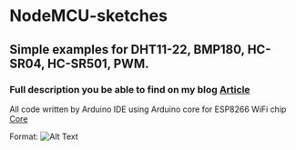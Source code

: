 # NodeMCU-sketches
## Simple examples for DHT11-22, BMP180, HC-SR04, HC-SR501, PWM.
### Full description you be able to find on my blog [Article](https://ledrunning.wordpress.com/2018/05/07/coding-nodemcu/)
All code written by Arduino IDE using Arduino core for ESP8266 WiFi chip [Core](https://github.com/esp8266/Arduino)


Format: ![Alt Text](https://habrastorage.org/webt/5b/3d/mv/5b3dmvnnppashyzo2100dc_wjsm.png)


